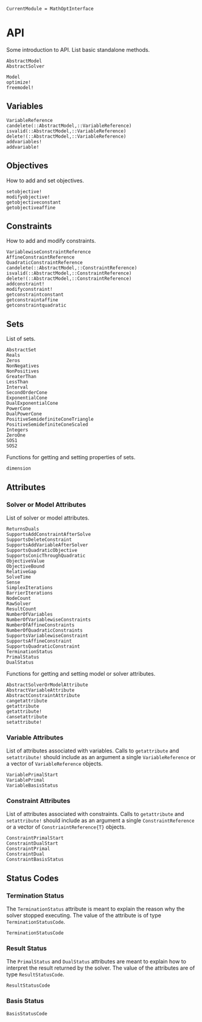 ```@meta
CurrentModule = MathOptInterface
```

# API

Some introduction to API. List basic standalone methods.

```@docs
AbstractModel
AbstractSolver
```

```@docs
Model
optimize!
freemodel!
```

## Variables

```@docs
VariableReference
candelete(::AbstractModel,::VariableReference)
isvalid(::AbstractModel,::VariableReference)
delete!(::AbstractModel,::VariableReference)
addvariables!
addvariable!
```

## Objectives

How to add and set objectives.
```@docs
setobjective!
modifyobjective!
getobjectiveconstant
getobjectiveaffine
```

## Constraints

How to add and modify constraints.
```@docs
VariablewiseConstraintReference
AffineConstraintReference
QuadraticConstraintReference
candelete(::AbstractModel,::ConstraintReference)
isvalid(::AbstractModel,::ConstraintReference)
delete!(::AbstractModel,::ConstraintReference)
addconstraint!
modifyconstraint!
getconstraintconstant
getconstraintaffine
getconstraintquadratic
```

## Sets

List of sets.
```@docs
AbstractSet
Reals
Zeros
NonNegatives
NonPositives
GreaterThan
LessThan
Interval
SecondOrderCone
ExponentialCone
DualExponentialCone
PowerCone
DualPowerCone
PositiveSemidefiniteConeTriangle
PositiveSemidefiniteConeScaled
Integers
ZeroOne
SOS1
SOS2
```

Functions for getting and setting properties of sets.
```@docs
dimension
```

## Attributes

### Solver or Model Attributes

List of solver or model attributes.
```@docs
ReturnsDuals
SupportsAddConstraintAfterSolve
SupportsDeleteConstraint
SupportsAddVariableAfterSolver
SupportsQuadraticObjective
SupportsConicThroughQuadratic
ObjectiveValue
ObjectiveBound
RelativeGap
SolveTime
Sense
SimplexIterations
BarrierIterations
NodeCount
RawSolver
ResultCount
NumberOfVariables
NumberOfVariablewiseConstraints
NumberOfAffineConstraints
NumberOfQuadraticConstraints
SupportsVariablewiseConstraint
SupportsAffineConstraint
SupportsQuadraticConstraint
TerminationStatus
PrimalStatus
DualStatus
```

Functions for getting and setting model or solver attributes.
```@docs
AbstractSolverOrModelAttribute
AbstractVariableAttribute
AbstractConstraintAttribute
cangetattribute
getattribute
getattribute!
cansetattribute
setattribute!
```

### Variable Attributes

List of attributes associated with variables. Calls to `getattribute` and `setattribute!` should include as an argument a single `VariableReference` or a vector of `VariableReference` objects.
```@docs
VariablePrimalStart
VariablePrimal
VariableBasisStatus
```

### Constraint Attributes

List of attributes associated with constraints. Calls to `getattribute` and `setattribute!` should include as an argument a single `ConstraintReference` or a vector of `ConstriaintReference{T}` objects.
```@docs
ConstraintPrimalStart
ConstraintDualStart
ConstraintPrimal
ConstraintDual
ConstraintBasisStatus
```

## Status Codes

### Termination Status

The `TerminationStatus` attribute is meant to explain the reason why the solver stopped executing. The value of the attribute is of type `TerminationStatusCode`.
```@docs
TerminationStatusCode
```

### Result Status

The `PrimalStatus` and `DualStatus` attributes are meant to explain how to interpret the result returned by the solver. The value of the attributes are of type `ResultStatusCode`.
```@docs
ResultStatusCode
```

### Basis Status

```@docs
BasisStatusCode
```
